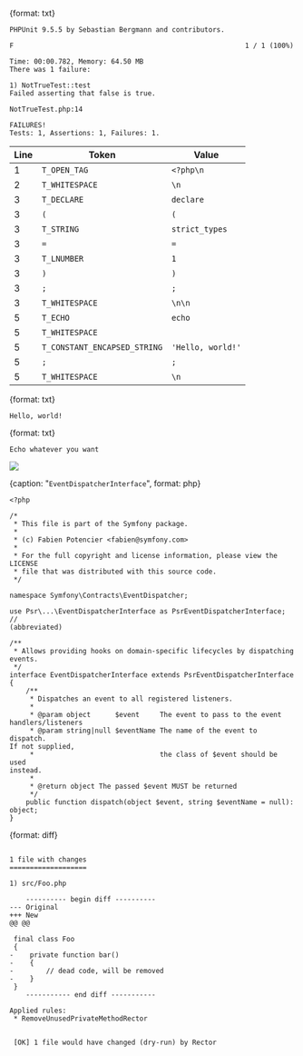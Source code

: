 {format: txt}
```
PHPUnit 9.5.5 by Sebastian Bergmann and contributors.

F                                                         1 / 1 (100%)

Time: 00:00.782, Memory: 64.50 MB
There was 1 failure:

1) NotTrueTest::test
Failed asserting that false is true.

NotTrueTest.php:14

FAILURES!
Tests: 1, Assertions: 1, Failures: 1.
```

| Line | Token | Value |
| --- | --- | --- |
| 1 | `T_OPEN_TAG` | `<?php\n` |
| 2 | `T_WHITESPACE` | `\n` |
| 3 | `T_DECLARE` | `declare` |
| 3 | `(` | `(` |
| 3 | `T_STRING` | `strict_types` |
| 3 | `=` | `=` |
| 3 | `T_LNUMBER` | `1` |
| 3 | `)` | `)` |
| 3 | `;` | `;` |
| 3 | `T_WHITESPACE` | `\n\n` |
| 5 | `T_ECHO` | `echo` |
| 5 | `T_WHITESPACE` | ` ` |
| 5 | `T_CONSTANT_ENCAPSED_STRING` | `'Hello, world!'` |
| 5 | `;` | `;` |
| 5 | `T_WHITESPACE` | `\n` |

{format: txt}
```
Hello, world!
```

{format: txt}
```
Echo whatever you want
```

![](images/image.diagram.png)

{caption: "`EventDispatcherInterface`", format: php}
```
<?php

/*
 * This file is part of the Symfony package.
 *
 * (c) Fabien Potencier <fabien@symfony.com>
 *
 * For the full copyright and license information, please view the
LICENSE
 * file that was distributed with this source code.
 */

namespace Symfony\Contracts\EventDispatcher;

use Psr\...\EventDispatcherInterface as PsrEventDispatcherInterface; //
(abbreviated)

/**
 * Allows providing hooks on domain-specific lifecycles by dispatching
events.
 */
interface EventDispatcherInterface extends PsrEventDispatcherInterface
{
    /**
     * Dispatches an event to all registered listeners.
     *
     * @param object      $event     The event to pass to the event
handlers/listeners
     * @param string|null $eventName The name of the event to dispatch.
If not supplied,
     *                               the class of $event should be used
instead.
     *
     * @return object The passed $event MUST be returned
     */
    public function dispatch(object $event, string $eventName = null):
object;
}
```

{format: diff}
```

1 file with changes
===================

1) src/Foo.php

    ---------- begin diff ----------
--- Original
+++ New
@@ @@

 final class Foo
 {
-    private function bar()
-    {
-        // dead code, will be removed
-    }
 }
    ----------- end diff -----------

Applied rules:
 * RemoveUnusedPrivateMethodRector


 [OK] 1 file would have changed (dry-run) by Rector
```
